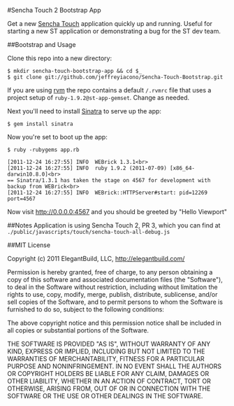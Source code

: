 #Sencha Touch 2 Bootstrap App

Get a new [Sencha Touch] application quickly up and running. Useful for starting a new ST application or demonstrating a bug for the ST dev team.

##Bootstrap and Usage

Clone this repo into a new directory:

```
$ mkdir sencha-touch-bootstrap-app && cd $_
$ git clone git://github.com/jeffreyiacono/Sencha-Touch-Bootstrap.git
```

If you are using [rvm] the repo contains a default `/.rvmrc` file that uses a project setup of `ruby-1.9.2@st-app-gemset`. Change as needed.

Next you'll need to install [Sinatra] to serve up the app:

`$ gem install sinatra`

Now you're set to boot up the app:

```
$ ruby -rubygems app.rb

[2011-12-24 16:27:55] INFO  WEBrick 1.3.1<br>
[2011-12-24 16:27:55] INFO  ruby 1.9.2 (2011-07-09) [x86_64-darwin10.8.0]<br>
== Sinatra/1.3.1 has taken the stage on 4567 for development with backup from WEBrick<br>
[2011-12-24 16:27:55] INFO  WEBrick::HTTPServer#start: pid=12269 port=4567
```

Now visit http://0.0.0.0:4567 and you should be greeted by "Hello Viewport"

  [sencha touch]: http://www.sencha.com/products/touch/
  [rvm]: http://beginrescueend.com/
  [sinatra]: http://sinatrarb.com

##Notes
Application is using Sencha Touch 2, PR 3, which you can find at `./public/javascripts/touch/sencha-touch-all-debug.js`

##MIT License

Copyright (c) 2011 ElegantBuild, LLC, http://elegantbuild.com/

Permission is hereby granted, free of charge, to any person obtaining
a copy of this software and associated documentation files (the
"Software"), to deal in the Software without restriction, including
without limitation the rights to use, copy, modify, merge, publish,
distribute, sublicense, and/or sell copies of the Software, and to
permit persons to whom the Software is furnished to do so, subject to
the following conditions:

The above copyright notice and this permission notice shall be
included in all copies or substantial portions of the Software.

THE SOFTWARE IS PROVIDED "AS IS", WITHOUT WARRANTY OF ANY KIND,
EXPRESS OR IMPLIED, INCLUDING BUT NOT LIMITED TO THE WARRANTIES OF
MERCHANTABILITY, FITNESS FOR A PARTICULAR PURPOSE AND
NONINFRINGEMENT. IN NO EVENT SHALL THE AUTHORS OR COPYRIGHT HOLDERS BE
LIABLE FOR ANY CLAIM, DAMAGES OR OTHER LIABILITY, WHETHER IN AN ACTION
OF CONTRACT, TORT OR OTHERWISE, ARISING FROM, OUT OF OR IN CONNECTION
WITH THE SOFTWARE OR THE USE OR OTHER DEALINGS IN THE SOFTWARE.
